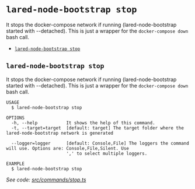 `lared-node-bootstrap stop`
===========================

It stops the docker-compose network if running (lared-node-bootstrap started with --detached). This is just a wrapper for the `docker-compose down` bash call.

* [`lared-node-bootstrap stop`](#lared-node-bootstrap-stop)

## `lared-node-bootstrap stop`

It stops the docker-compose network if running (lared-node-bootstrap started with --detached). This is just a wrapper for the `docker-compose down` bash call.

```
USAGE
  $ lared-node-bootstrap stop

OPTIONS
  -h, --help           It shows the help of this command.
  -t, --target=target  [default: target] The target folder where the lared-node-bootstrap network is generated

  --logger=logger      [default: Console,File] The loggers the command will use. Options are: Console,File,Silent. Use
                       ',' to select multiple loggers.

EXAMPLE
  $ lared-node-bootstrap stop
```

_See code: [src/commands/stop.ts](https://github.com/lared-association/lared-node-bootstrap/blob/v1.1.5/src/commands/stop.ts)_
